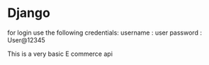 # Django
for login use the following credentials:
username : user
password : User@12345


This is a very basic E commerce api 
